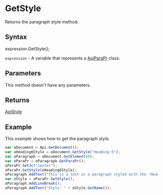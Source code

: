 # GetStyle

Returns the paragraph style method.

## Syntax

expression.GetStyle();

`expression` - A variable that represents a [ApiParaPr](../ApiParaPr.md) class.

## Parameters

This method doesn't have any parameters.

## Returns

[ApiStyle](../../ApiStyle/ApiStyle.md)

## Example

This example shows how to get the paragraph style.

```javascript
var oDocument = Api.GetDocument();
var oHeading6Style = oDocument.GetStyle("Heading 6");
var oParagraph = oDocument.GetElement(0);
var oParaPr = oParagraph.GetParaPr();
oParaPr.SetJc("center");
oParaPr.SetStyle(oHeading6Style);
oParagraph.AddText("This is a text in a paragraph styled with the 'Heading 6' style.");
var oStyle = oParaPr.GetStyle();
oParagraph.AddLineBreak();
oParagraph.AddText("Style: " + oStyle.GetName());
```
